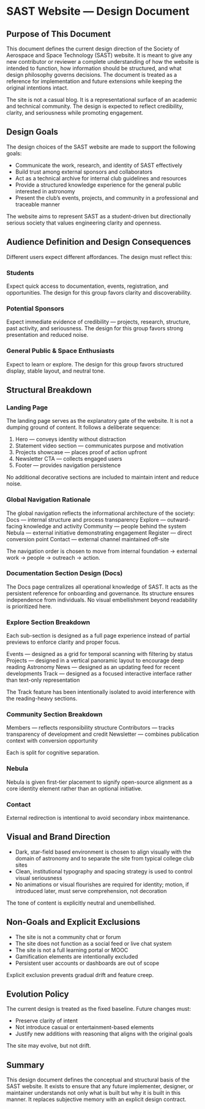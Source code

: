 # SAST Website — Design Document

## Purpose of This Document

This document defines the current design direction of the Society of Aerospace and Space Technology (SAST) website. It is meant to give any new contributor or reviewer a complete understanding of how the website is intended to function, how information should be structured, and what design philosophy governs decisions. The document is treated as a reference for implementation and future extensions while keeping the original intentions intact.

The site is not a casual blog. It is a representational surface of an academic and technical community. The design is expected to reflect credibility, clarity, and seriousness while promoting engagement.

## Design Goals

The design choices of the SAST website are made to support the following goals:

* Communicate the work, research, and identity of SAST effectively
* Build trust among external sponsors and collaborators
* Act as a technical archive for internal club guidelines and resources
* Provide a structured knowledge experience for the general public interested in astronomy
* Present the club’s events, projects, and community in a professional and traceable manner

The website aims to represent SAST as a student-driven but directionally serious society that values engineering clarity and openness.

## Audience Definition and Design Consequences

Different users expect different affordances. The design must reflect this:

### Students

Expect quick access to documentation, events, registration, and opportunities. The design for this group favors clarity and discoverability.

### Potential Sponsors

Expect immediate evidence of credibility — projects, research, structure, past activity, and seriousness. The design for this group favors strong presentation and reduced noise.

### General Public & Space Enthusiasts

Expect to learn or explore. The design for this group favors structured display, stable layout, and neutral tone.

## Structural Breakdown

### Landing Page

The landing page serves as the explanatory gate of the website. It is not a dumping ground of content.
It follows a deliberate sequence:

1. Hero — conveys identity without distraction
2. Statement video section — communicates purpose and motivation
3. Projects showcase — places proof of action upfront
4. Newsletter CTA — collects engaged users
5. Footer — provides navigation persistence

No additional decorative sections are included to maintain intent and reduce noise.

### Global Navigation Rationale

The global navigation reflects the informational architecture of the society:
Docs — internal structure and process transparency
Explore — outward-facing knowledge and activity
Community — people behind the system
Nebula — external initiative demonstrating engagement
Register — direct conversion point
Contact — external channel maintained off-site

The navigation order is chosen to move from internal foundation → external work → people → outreach → action.

### Documentation Section Design (Docs)

The Docs page centralizes all operational knowledge of SAST. It acts as the persistent reference for onboarding and governance. Its structure ensures independence from individuals. No visual embellishment beyond readability is prioritized here.

### Explore Section Breakdown

Each sub-section is designed as a full page experience instead of partial previews to enforce clarity and proper focus.

Events — designed as a grid for temporal scanning with filtering by status
Projects — designed in a vertical panoramic layout to encourage deep reading
Astronomy News — designed as an updating feed for recent developments
Track — designed as a focused interactive interface rather than text-only representation

The Track feature has been intentionally isolated to avoid interference with the reading-heavy sections.

### Community Section Breakdown

Members — reflects responsibility structure
Contributors — tracks transparency of development and credit
Newsletter — combines publication context with conversion opportunity

Each is split for cognitive separation.

### Nebula

Nebula is given first-tier placement to signify open-source alignment as a core identity element rather than an optional initiative.

### Contact

External redirection is intentional to avoid secondary inbox maintenance.

## Visual and Brand Direction

* Dark, star-field based environment is chosen to align visually with the domain of astronomy and to separate the site from typical college club sites
* Clean, institutional typography and spacing strategy is used to control visual seriousness
* No animations or visual flourishes are required for identity; motion, if introduced later, must serve comprehension, not decoration

The tone of content is explicitly neutral and unembellished.

## Non-Goals and Explicit Exclusions

* The site is not a community chat or forum
* The site does not function as a social feed or live chat system
* The site is not a full learning portal or MOOC
* Gamification elements are intentionally excluded
* Persistent user accounts or dashboards are out of scope

Explicit exclusion prevents gradual drift and feature creep.

## Evolution Policy

The current design is treated as the fixed baseline. Future changes must:

* Preserve clarity of intent
* Not introduce casual or entertainment-based elements
* Justify new additions with reasoning that aligns with the original goals

The site may evolve, but not drift.

## Summary

This design document defines the conceptual and structural basis of the SAST website. It exists to ensure that any future implementer, designer, or maintainer understands not only what is built but why it is built in this manner. It replaces subjective memory with an explicit design contract.